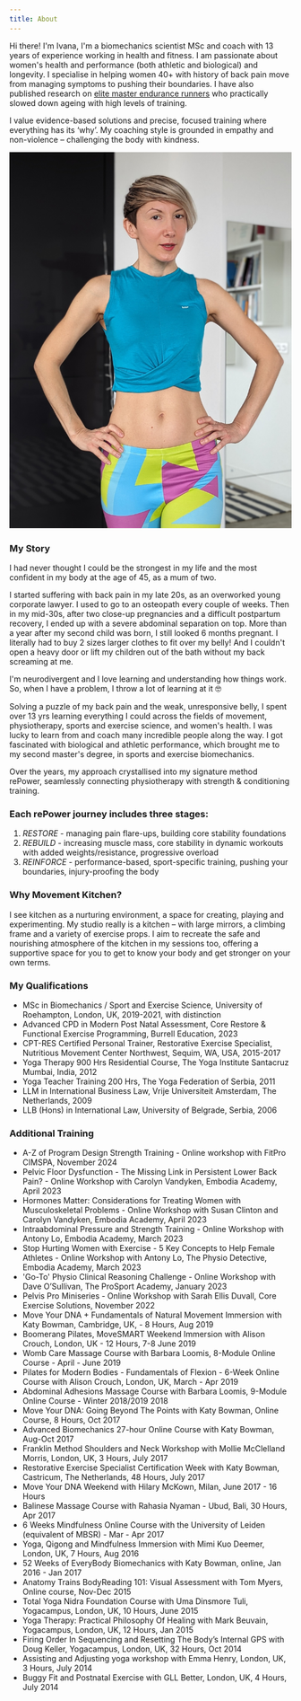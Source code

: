 ```yaml
---
title: About
---
```

Hi there! I'm Ivana, I'm a biomechanics scientist MSc and coach with 13 years of experience working in health and fitness. I am passionate about women's health and performance (both athletic and biological) and longevity. I specialise in helping women 40+ with history of back pain move from managing symptoms to pushing their boundaries. I have also published research on [elite master endurance runners](https://commons.nmu.edu/isbs/vol40/iss1/36/) who practically slowed down ageing with high levels of training.

I value evidence-based solutions and precise, focused training where everything has its ‘why’. My coaching style is grounded in empathy and non-violence – challenging the body with kindness. 

![Portrait of Ivana](Ivana-bio-blue.jpg) 

### My Story

I had never thought I could be the strongest in my life and the most confident in my body at the age of 45, as a mum of two.

I started suffering with back pain in my late 20s, as an overworked young corporate lawyer. I used to go to an osteopath every couple of weeks. Then in my mid-30s, after two close-up pregnancies and a difficult postpartum recovery, I ended up with a severe abdominal separation on top. More than a year after my second child was born, I still looked 6 months pregnant. I literally had to buy 2 sizes larger clothes to fit over my belly! And I couldn't open a heavy door or lift my children out of the bath without my back screaming at me.

I'm neurodivergent and I love learning and understanding how things work. So, when I have a problem, I throw a lot of learning at it 🤓

Solving a puzzle of my back pain and the weak, unresponsive belly, I spent over 13 yrs learning everything I could across the fields of movement, physiotherapy, sports and exercise science, and women's health. I was lucky to learn from and coach many incredible people along the way. I got fascinated with biological and athletic performance, which brought me to my second master's degree, in sports and exercise biomechanics.

Over the years, my approach crystallised into my signature method rePower, seamlessly connecting physiotherapy with strength & conditioning training.

### Each rePower journey includes three stages:

1. *RESTORE* - managing pain flare-ups, building core stability foundations
2. *REBUILD* - increasing muscle mass, core stability in dynamic workouts with added weights/resistance, progressive overload
3. *REINFORCE* - performance-based, sport-specific training, pushing your boundaries, injury-proofing the body

### Why Movement Kitchen?

I see kitchen as a nurturing environment, a space for creating, playing and experimenting. My studio really is a kitchen – with large mirrors, a climbing frame and a variety of exercise props. I aim to recreate the safe and nourishing atmosphere of the kitchen in my sessions too, offering a supportive space for you to get to know your body and get stronger on your own terms.

### My Qualifications

- MSc in Biomechanics / Sport and Exercise Science, University of Roehampton, London, UK, 2019-2021, with distinction
- Advanced CPD in Modern Post Natal Assessment, Core Restore & Functional Exercise Programming, Burrell Education, 2023
- CPT-RES Certified Personal Trainer, Restorative Exercise Specialist, Nutritious Movement Center Northwest, Sequim, WA, USA, 2015-2017
- Yoga Therapy 900 Hrs Residential Course, The Yoga Institute Santacruz Mumbai, India, 2012
- Yoga Teacher Training 200 Hrs, The Yoga Federation of Serbia, 2011
- LLM in International Business Law, Vrije Universiteit Amsterdam, The Netherlands, 2009
- LLB (Hons) in International Law, University of Belgrade, Serbia, 2006

### Additional Training

- A-Z of Program Design Strength Training - Online workshop with FitPro CIMSPA, November 2024
- Pelvic Floor Dysfunction - The Missing Link in Persistent Lower Back Pain? - Online Workshop with Carolyn Vandyken, Embodia Academy, April 2023
- Hormones Matter: Considerations for Treating Women with Musculoskeletal Problems - Online Workshop with Susan Clinton and Carolyn Vandyken, Embodia Academy, April 2023
- Intraabdominal Pressure and Strength Training - Online Workshop with Antony Lo, Embodia Academy, March 2023
- Stop Hurting Women with Exercise - 5 Key Concepts to Help Female Athletes - Online Workshop with Antony Lo, The Physio Detective, Embodia Academy, March 2023
- 'Go-To' Physio Clinical Reasoning Challenge - Online Workshop with Dave O’Sullivan, The ProSport Academy, January 2023
- Pelvis Pro Miniseries - Online Workshop with Sarah Ellis Duvall, Core Exercise Solutions, November 2022
- Move Your DNA + Fundamentals of Natural Movement Immersion with Katy Bowman,
  Cambridge, UK, - 8 Hours, Aug 2019
- Boomerang Pilates, MoveSMART Weekend Immersion with Alison Crouch, London, UK - 12 Hours, 7-8 June 2019
- Womb Care Massage Course with Barbara Loomis, 8-Module Online Course - April - June 2019
- Pilates for Modern Bodies - Fundamentals of Flexion - 6-Week Online Course with Alison Crouch, London, UK, March - Apr 2019
- Abdominal Adhesions Massage Course with Barbara Loomis, 9-Module Online Course - Winter 2018/2019
  2018
- Move Your DNA: Going Beyond The Points with Katy Bowman, Online Course, 8 Hours, Oct 2017
- Advanced Biomechanics 27-hour Online Course with Katy Bowman, Aug-Oct 2017
- Franklin Method Shoulders and Neck Workshop with Mollie McClelland Morris,
  London, UK, 3 Hours, July 2017
- Restorative Exercise Specialist Certification Week with Katy Bowman,
  Castricum, The Netherlands, 48 Hours, July 2017
- Move Your DNA Weekend with Hilary McKown, Milan, June 2017 - 16 Hours
- Balinese Massage Course with Rahasia Nyaman - Ubud, Bali, 30 Hours, Apr 2017
- 6 Weeks Mindfulness Online Course with the University of Leiden (equivalent of
  MBSR) - Mar - Apr 2017
- Yoga, Qigong and Mindfulness Immersion with Mimi Kuo Deemer, London, UK, 7 Hours, Aug
  2016
- 52 Weeks of EveryBody Biomechanics with Katy Bowman, online, Jan 2016 - Jan
  2017
- Anatomy Trains BodyReading 101: Visual Assessment with Tom Myers, Online
  course, Nov-Dec 2015
- Total Yoga Nidra Foundation Course with Uma Dinsmore Tuli, Yogacampus, London,
  UK, 10 Hours, June 2015
- Yoga Therapy: Practical Philosophy Of Healing with Mark Beuvain, Yogacampus,
  London, UK, 12 Hours, Jan 2015
- Firing Order In Sequencing and Resetting The Body’s Internal GPS with Doug
  Keller, Yogacampus, London, UK, 32 Hours, Oct 2014
- Assisting and Adjusting yoga workshop with Emma Henry, London, UK, 3 Hours, July 2014
- Buggy Fit and Postnatal Exercise with GLL Better, London, UK, 4 Hours, July 2014